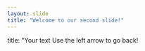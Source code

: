 ```yaml
---
layout: slide
title: "Welcome to our second slide!"
---
```

title: "Your text
Use the left arrow to go back!
